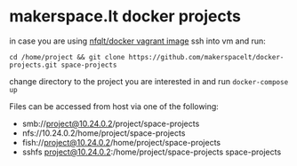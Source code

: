 
# makerspace.lt docker projects

in case you are using [nfqlt/docker vagrant image](https://app.vagrantup.com/nfqlt/boxes/docker) ssh into vm and run:

`cd /home/project && git clone https://github.com/makerspacelt/docker-projects.git space-projects`

change directory to the project you are interested in and run `docker-compose up`

Files can be accessed from host via one of the following:

* smb://project@10.24.0.2/project/space-projects
* nfs://10.24.0.2/home/project/space-projects
* fish://project@10.24.0.2/home/project/space-projects
* sshfs project@10.24.0.2:/home/project/space-projects space-projects

